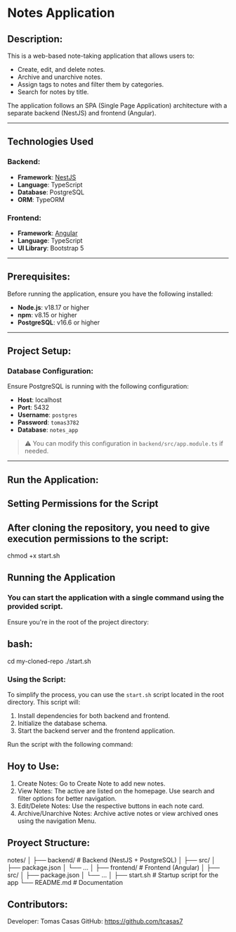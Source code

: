 # Notes Application

## Description:
This is a web-based note-taking application that allows users to:
- Create, edit, and delete notes.
- Archive and unarchive notes.
- Assign tags to notes and filter them by categories.
- Search for notes by title.

The application follows an SPA (Single Page Application) architecture with a separate backend (NestJS) and frontend (Angular).

---

## Technologies Used

### Backend:
- **Framework**: [NestJS](https://nestjs.com/)
- **Language**: TypeScript
- **Database**: PostgreSQL
- **ORM**: TypeORM

### Frontend:
- **Framework**: [Angular](https://angular.io/)
- **Language**: TypeScript
- **UI Library**: Bootstrap 5

---

## Prerequisites:
Before running the application, ensure you have the following installed:
- **Node.js**: v18.17 or higher
- **npm**: v8.15 or higher
- **PostgreSQL**: v16.6 or higher

---

## Project Setup:

### Database Configuration:
Ensure PostgreSQL is running with the following configuration:
- **Host**: localhost  
- **Port**: 5432  
- **Username**: `postgres`  
- **Password**: `tomas3782`  
- **Database**: `notes_app`  

> ⚠️ You can modify this configuration in `backend/src/app.module.ts` if needed.

---

## Run the Application:

## Setting Permissions for the Script
## After cloning the repository, you need to give execution permissions to the script:

chmod +x start.sh

## Running the Application
### You can start the application with a single command using the provided script.

Ensure you're in the root of the project directory:
## bash: 
cd my-cloned-repo
./start.sh

### Using the Script:
To simplify the process, you can use the `start.sh` script located in the root directory. This script will:
1. Install dependencies for both backend and frontend.
2. Initialize the database schema.
3. Start the backend server and the frontend application.

Run the script with the following command:

## Hoy to Use:
1. Create Notes: Go to Create Note to add new notes.
2. View Notes: The active are listed on the homepage. Use search and filter options for better navigation. 
3. Edit/Delete Notes: Use the respective buttons in each note card. 
4. Archive/Unarchive Notes: Archive active notes or view archived ones using the navigation Menu. 

## Proyect Structure:

notes/
│
├── backend/       # Backend (NestJS + PostgreSQL)
│   ├── src/
│   ├── package.json
│   └── ...
│
├── frontend/      # Frontend (Angular)
│   ├── src/
│   ├── package.json
│   └── ...
│
├── start.sh       # Startup script for the app
└── README.md      # Documentation

## Contributors: 
Developer: Tomas Casas
GitHub: https://github.com/tcasas7
